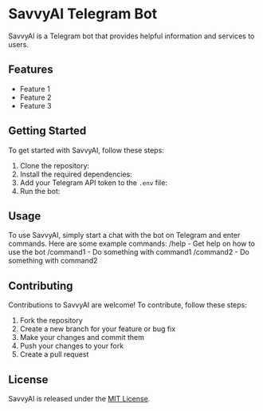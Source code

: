 # SavvyAI Telegram Bot

SavvyAI is a Telegram bot that provides helpful information and services to users.

## Features

- Feature 1
- Feature 2
- Feature 3

## Getting Started

To get started with SavvyAI, follow these steps:

1. Clone the repository:
2. Install the required dependencies:
3. Add your Telegram API token to the `.env` file:
4. Run the bot:


## Usage
To use SavvyAI, simply start a chat with the bot on Telegram and enter commands. Here are some example commands:
/help - Get help on how to use the bot
/command1 - Do something with command1
/command2 - Do something with command2

## Contributing

Contributions to SavvyAI are welcome! To contribute, follow these steps:

1. Fork the repository
2. Create a new branch for your feature or bug fix
3. Make your changes and commit them
4. Push your changes to your fork
5. Create a pull request

## License

SavvyAI is released under the [MIT License](https://opensource.org/licenses/MIT).